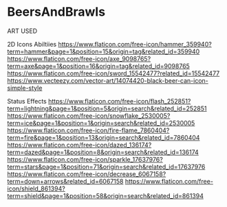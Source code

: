 # BeersAndBrawls

ART USED

2D Icons
Abiltiies
https://www.flaticon.com/free-icon/hammer_359940?term=hammer&page=1&position=15&origin=tag&related_id=359940
https://www.flaticon.com/free-icon/axe_9098765?term=axe&page=1&position=16&origin=tag&related_id=9098765
https://www.flaticon.com/free-icon/sword_15542477?related_id=15542477
https://www.vecteezy.com/vector-art/14074420-black-beer-can-icon-simple-style

Status Effects
https://www.flaticon.com/free-icon/flash_252851?term=lightning&page=1&position=5&origin=search&related_id=252851
https://www.flaticon.com/free-icon/snowflake_2530005?term=ice&page=1&position=1&origin=search&related_id=2530005
https://www.flaticon.com/free-icon/fire-flame_7860404?term=fire&page=1&position=13&origin=search&related_id=7860404
https://www.flaticon.com/free-icon/dazed_136174?term=dazed&page=1&position=8&origin=search&related_id=136174
https://www.flaticon.com/free-icon/sparkle_17637976?term=stars&page=1&position=71&origin=search&related_id=17637976
https://www.flaticon.com/free-icon/decrease_6067158?term=down+arrows&related_id=6067158
https://www.flaticon.com/free-icon/shield_861394?term=shield&page=1&position=58&origin=search&related_id=861394